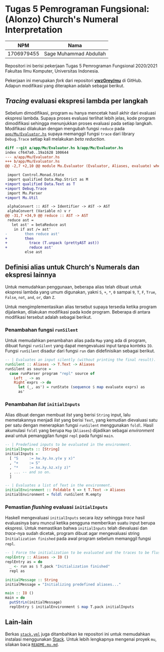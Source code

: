 # Tugas 5 Pemrograman Fungsional: (Alonzo) Church's Numeral Interpretation

| NPM        | Nama                   |
| ---        | ---------------------- |
| 1706979455 | Sage Muhammad Abdullah |

Repositori ini berisi pekerjaan Tugas 5 Pemrograman Fungsional 2020/2021
Fakultas Ilmu Komputer, Universitas Indonesia.

Pekerjaan ini merupakan *fork* dari repositori [**vwzGrey/mu**][mu] di GitHub.
Adapun modifikasi yang diterapkan adalah sebagai berikut.

## *Tracing* evaluasi ekspresi lambda per langkah

Sebelum dimodifikasi, program `mu` hanya mencetak hasil akhir dari evaluasi
ekspresi lambda. Supaya proses evaluasi terlihat lebih jelas, kode program
dimodifikasi sehingga menunjukkan proses evaluasi pada setiap langkah.
Modifikasi dilakukan dengan mengubah fungsi `reduce` pada
[`app/Mu/Evaluator.hs`](app/Mu/Evaluator.hs) supaya memanggil fungsi `trace`
dari library `Debug.Trace` setiap kali melakukan *beta reduction*.

```diff
diff --git a/app/Mu/Evaluator.hs b/app/Mu/Evaluator.hs
index cf647a0..19a1628 100644
--- a/app/Mu/Evaluator.hs
+++ b/app/Mu/Evaluator.hs
@@ -2,7 +2,10 @@ module Mu.Evaluator (Evaluator, Aliases, evaluate) where

 import Control.Monad.State
 import qualified Data.Map.Strict as M
+import qualified Data.Text as T
+import Debug.Trace
 import Mu.Parser
+import Mu.Util

 alphaConvert :: AST -> Identifier -> AST -> AST
 alphaConvert (Variable n) v r
@@ -31,7 +34,9 @@ reduce :: AST -> AST
 reduce ast =
   let ast' = betaReduce ast
    in if ast /= ast'
-        then reduce ast'
+        then
+          trace (T.unpack (prettyAST ast))
+          reduce ast'
         else ast
```

## Definisi alias untuk Church's Numerals dan ekspresi lainnya

Untuk memudahkan penggunaan, beberapa alias telah dibuat untuk ekspresi lambda
yang umum digunakan, yakni `S`, `+`, `*`, `0` sampai `9`, `T`, `F`, `True`,
`False`, `not`, `and`, `or`, dan `Z`.

Untuk mengimplementasikan alias tersebut supaya tersedia ketika program
dijalankan, dilakukan modifikasi pada kode program. Beberapa di antara
modifikasi tersebut adalah sebagai berikut.

### Penambahan fungsi `runSilent`

Untuk memudahkan penambahan alias pada `Map` yang ada di program, dibuat
fungsi `runSilent` yang dapat mengevaluasi input tanpa konteks `IO`.
Fungsi `runSilent` disadur dari fungsi `run` dan didefinisikan sebagai berikut.

```haskell
-- | Evaluates an input silently (without printing the final result).
runSilent :: Aliases -> T.Text -> Aliases
runSilent as source =
  case runParser program "repl" source of
    Left _ -> as
    Right exprs -> do
      let (_, as') = runState (sequence $ map evaluate exprs) as
      as'
```

### Penambahan *list* `initialInputs`

Alias dibuat dengan membuat *list* yang berisi `String` input, lalu
memetakannya menjadi *list* yang berisi `Text`, yang kemudian dievaluasi satu
per satu dengan menerapkan fungsi `runSilent` menggunakan `foldl`. Hasil
akumulasi `foldl` yang berupa `Map` (`Aliases`) dijadikan sebagai *environment*
awal untuk pemanggilan fungsi `repl` pada fungsi `main`.

```haskell
-- | Predefined inputs to be evaluated in the environment.
initialInputs :: [String]
initialInputs =
  [ "S     := λw.λy.λx.y(w y x)"
  , "+     := S"
  , "*     := λx.λy.λz.x(y z)"
  , ... -- and so on.
  ]

-- | Evaluates a list of Text in the environment.
initialEnvironment :: Foldable t => t T.Text -> Aliases
initialEnvironment = foldl runSilent M.empty
```

### Pemastian *flushing* evaluasi `initialInputs`

Haskell mengevaluasi `initialInputs` secara *lazy* sehingga *trace* hasil
evaluasinya baru muncul ketika pengguna memberikan suatu input berupa ekspresi.
Untuk memastikan bahwa `initialInputs` telah dievaluasi dan *trace*-nya sudah
dicetak, program dibuat agar mengevaluasi string `Initialization finished` pada
awal program sebelum memanggil fungsi `repl`.

```haskell
-- | Force the initialization to be evaluated and the traces to be flushed.
replEntry :: Aliases -> IO ()
replEntry as = do
  _ <- run as $ T.pack "Initialization finished"
  repl as

initialMessage :: String
initialMessage = "Initializing predefined aliases..."

main :: IO ()
main = do
  putStrLn(initialMessage)
  replEntry $ initialEnvironment $ map T.pack initialInputs
```

## Lain-lain

Berkas [`stack.yml`](stack.yaml) juga ditambahkan ke repositori ini untuk
memudahkan instalasi menggunakan [Stack][stack]. Untuk lebih lengkapnya
mengenai proyek `mu`, silakan baca [`README.mu.md`](README.mu.md).

[mu]: https://github.com/vzwGrey/mu
[stack]: https://docs.haskellstack.org
